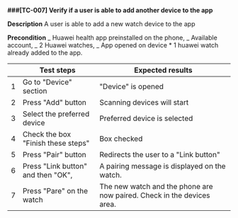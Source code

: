**###[TC-007] Verify if a user is able to add another device to the app**

**Description**
A user is able to add a new watch device to the app

**Precondition**
_ Huawei health app preinstalled on the phone,
_ Available account,
_ 2 Huawei watches,
_ App opened on device \* 1 huawei watch already added to the app.

|     | **Test steps**                     | **Expected results**                                                   |
| --- | ---------------------------------- | ---------------------------------------------------------------------- |
| 1   | Go to "Device" section             | "Device" is opened                                                     |
| 2   | Press "Add" button                 | Scanning devices will start                                            |
| 3   | Select the preferred device        | Preferred device is selected                                           |
| 4   | Check the box "Finish these steps" | Box checked                                                            |
| 5   | Press "Pair" button                | Redirects the user to a "Link button"                                  |
| 6   | Press "Link button" and then "OK", | A pairing message is displayed on the watch.                           |
| 7   | Press "Pare" on the watch          | The new watch and the phone are now paired. Check in the devices area. |
